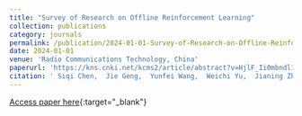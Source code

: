 ```yaml
---
title: "Survey of Research on Offline Reinforcement Learning"
collection: publications
category: journals
permalink: /publication/2024-01-01-Survey-of-Research-on-Offline-Reinforcement-Learning
date: 2024-01-01
venue: 'Radio Communications Technology, China'
paperurl: 'https://kns.cnki.net/kcms2/article/abstract?v=HjlF_Ii0mbndl16uOCcOLCvaf-OTl-Xz364i3GyJe37M3W_V7kxOe_hbc4Hbwwrj44LdrUtjKDc92xheA5Bq1sDr1miDSSo89yiUgSpcgilONhhNiyEigv3QfXHmgVx79nmojYda2vA33McjehKidyilxg7RB9cExCgzCFyvNB2V09C3qZUKZP_m1jNJzEUv&uniplatform=NZKPT&language=CHS'
citation: ' Siqi Chen,  Jie Geng,  Yunfei Wang,  Weichi Yu,  Jianing Zhao,  Shichao Wang, &quot;Survey of Research on Offline Reinforcement Learning.&quot; Radio Communications Technology, China, 2024.'
---
```

[Access paper here](https://kns.cnki.net/kcms2/article/abstract?v=HjlF_Ii0mbndl16uOCcOLCvaf-OTl-Xz364i3GyJe37M3W_V7kxOe_hbc4Hbwwrj44LdrUtjKDc92xheA5Bq1sDr1miDSSo89yiUgSpcgilONhhNiyEigv3QfXHmgVx79nmojYda2vA33McjehKidyilxg7RB9cExCgzCFyvNB2V09C3qZUKZP_m1jNJzEUv&uniplatform=NZKPT&language=CHS){:target="_blank"}
